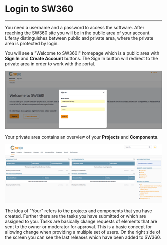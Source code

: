 [//]: # (Copyright Siemens AG, 2021. Part of the SW360 Portal Project)
[//]: # (This program and the accompanying materials are made)
[//]: # (available under the terms of the Eclipse Public License 2.0)
[//]: # (which is available at https://www.eclipse.org/legal/epl-2.0/)
[//]: # (SPDX-License-Identifier: EPL-2.0)

# Login to SW360
-----------------------

You need a username and a password to access the software. After reaching the SW360 site you will be in the public area of your account. Liferay distinguishes between public and private area, where the private area is protected by login.

You will see a "Welcome to SW360!" homepage which is a public area with **Sign In** and **Create Account** buttons.
The Sign In button will redirect to the private area in order to work with the portal.

![WelcomePage](ImagesBasic/duo.png)

Your private area contains an overview of your **Projects** and **Components**.

![Homepage](ImagesBasic/homepage.png)

The idea of "Your" refers to the projects and components that you have created. Further there are the tasks you have submitted or which are assigned to you. Tasks are basically change requests of elements that are sent to the owner or moderator for approval. This is a basic concept for allowing change when providing a multiple set of users. On the right side of the screen you can see the last releases which have been added to SW360.
